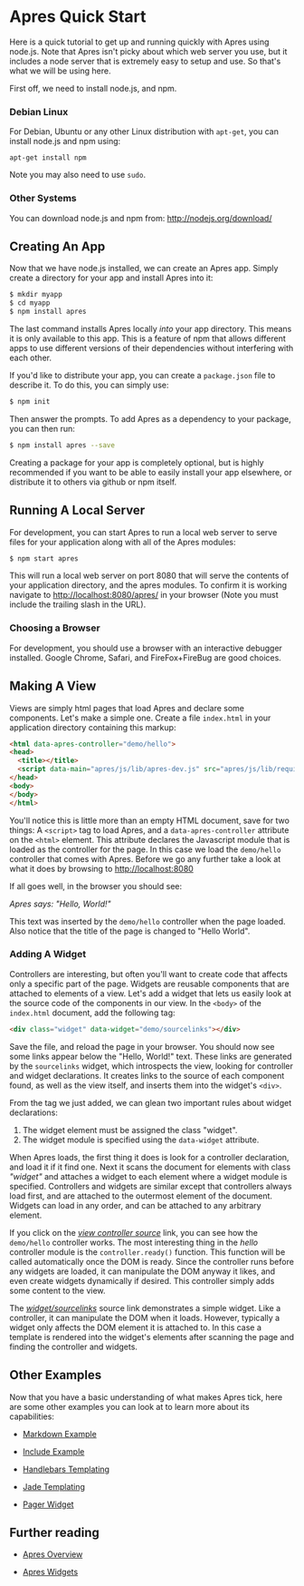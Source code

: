 # Apres Quick Start #

Here is a quick tutorial to get up and running quickly with Apres using
node.js. Note that Apres isn't picky about which web server you use, but it
includes a node server that is extremely easy to setup and use. So that's what
we will be using here.

First off, we need to install node.js, and npm.

### Debian Linux ###

For Debian, Ubuntu or any other Linux distribution with `apt-get`, you can
install node.js and npm using:

`apt-get install npm`

Note you may also need to use `sudo`.

### Other Systems ###

You can download node.js and npm from: <http://nodejs.org/download/>

## Creating An App ##

Now that we have node.js installed, we can create an Apres app. Simply create
a directory for your app and install Apres into it:

``` bash
$ mkdir myapp
$ cd myapp
$ npm install apres
```

The last command installs Apres locally *into* your app directory. This means
it is only available to this app. This is a feature of npm that allows
different apps to use different versions of their dependencies without
interfering with each other.

If you'd like to distribute your app, you can create a `package.json` file
to describe it. To do this, you can simply use:

``` bash
$ npm init
```

Then answer the prompts. To add Apres as a dependency to your package,
you can then run:

``` bash
$ npm install apres --save
```

Creating a package for your app is completely optional, but is highly
recommended if you want to be able to easily install your app elsewhere, or
distribute it to others via github or npm itself.

## Running A Local Server ##

For development, you can start Apres to run a local web server to serve files
for your application along with all of the Apres modules:

``` bash
$ npm start apres
```

This will run a local web server on port 8080 that will serve the contents
of your application directory, and the apres modules. To confirm it is working
navigate to <http://localhost:8080/apres/> in your browser (Note you must
include the trailing slash in the URL).

### Choosing a Browser ###

For development, you should use a browser with an interactive debugger
installed. Google Chrome, Safari, and FireFox+FireBug are good choices.

## Making A View ##

Views are simply html pages that load Apres and declare some components. Let's
make a simple one. Create a file `index.html` in your application directory
containing this markup:

``` html
<html data-apres-controller="demo/hello">
<head>
  <title></title>
  <script data-main="apres/js/lib/apres-dev.js" src="apres/js/lib/require-1.0.8.js"></script>
</head>
<body>
</body>
</html>
```

You'll notice this is little more than an empty HTML document, save for two
things: A `<script>` tag to load Apres, and a `data-apres-controller`
attribute on the `<html>` element. This attribute declares the Javascript module
that is loaded as the controller for the page. In this case we load
the `demo/hello` controller that comes with Apres. Before we go any further
take a look at what it does by browsing to <http://localhost:8080>

If all goes well, in the browser you should see:

*Apres says: "Hello, World!"*

This text was inserted by the `demo/hello` controller when the page loaded.
Also notice that the title of the page is changed to "Hello World". 

### Adding A Widget ###

Controllers are interesting, but often you'll want to create code that affects
only a specific part of the page. Widgets are reusable components that are
attached to elements of a view. Let's add a widget that lets us easily look at
the source code of the components in our view. In the `<body>` of the
`index.html` document, add the following tag:

``` html
<div class="widget" data-widget="demo/sourcelinks"></div>
```

Save the file, and reload the page in your browser. You should now see some
links appear below the "Hello, World!" text. These links are generated by
the `sourcelinks` widget, which introspects the view, looking for controller
and widget declarations. It creates links to the source of each component
found, as well as the view itself, and inserts them into the widget's `<div>`.

From the tag we just added, we can glean two important rules about widget
declarations:

1. The widget element must be assigned the class "widget".
2. The widget module is specified using the `data-widget` attribute.

When Apres loads, the first thing it does is look for a controller
declaration, and load it if it find one. Next it scans the document for
elements with class *"widget"* and attaches a widget to each element where a
widget module is specified. Controllers and widgets are similar except that
controllers always load first, and are attached to the outermost element of
the document.  Widgets can load in any order, and can be attached to any
arbitrary element.

If you click on the [*view controller source*][1] link, you can see how the
`demo/hello` controller works. The most interesting thing in the *hello*
controller module is the `controller.ready()` function. This function will be
called automatically once the DOM is ready. Since the controller runs before
any widgets are loaded, it can manipulate the DOM anyway it likes, and even
create widgets dynamically if desired. This controller simply adds some
content to the view.

[1]: http://apres.github.com/demo/viewsource.html?url=demo/hello.js

The [*widget/sourcelinks*][2] source link demonstrates a simple widget. Like
a controller, it can manipulate the DOM when it loads. However, typically
a widget only affects the DOM element it is attached to. In this case
a template is rendered into the widget's elements after scanning the page
and finding the controller and widgets.

[2]: http://apres.github.com/demo/viewsource.html?url=demo/sourcelinks.js

## Other Examples ##

Now that you have a basic understanding of what makes Apres tick, here are
some other examples you can look at to learn more about its capabilities:

- [Markdown Example](http://apres.github.com/demo/markdown.html)

- [Include Example](http://apres.github.com/demo/include.html)

- [Handlebars Templating](http://apres.github.com/demo/handlebars.html)

- [Jade Templating](http://apres.github.com/demo/jade.html)

- [Pager Widget](http://apres.github.com/demo/pager.html)

## Further reading

* [Apres Overview](overview.md)

* [Apres Widgets](widgets.md)


